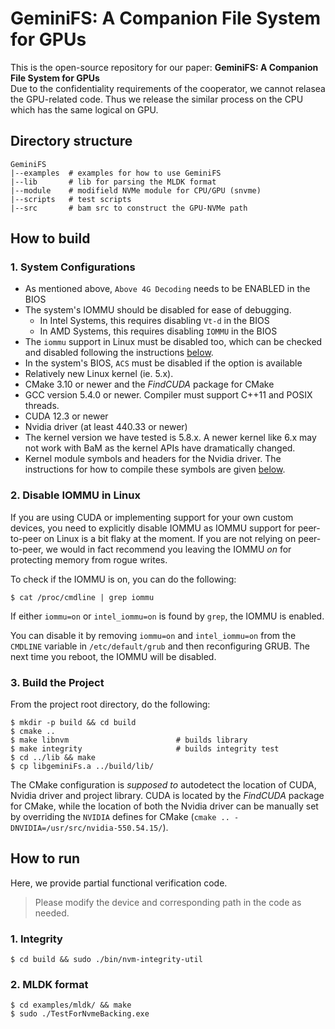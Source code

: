# GeminiFS: A Companion File System for GPUs
This is the open-source repository for our paper: **GeminiFS: A Companion File System for GPUs** \
Due to the confidentiality requirements of the cooperator, we cannot relasea the GPU-related code.
Thus we release the similar process on the CPU which has the same logical on GPU.
##
## Directory structure
```shell
GeminiFS
|--examples  # examples for how to use GeminiFS
|--lib       # lib for parsing the MLDK format
|--module    # modifield NVMe module for CPU/GPU (snvme)
|--scripts   # test scripts
|--src       # bam src to construct the GPU-NVMe path
```
## How to build
### 1. System Configurations ###
* As mentioned above, `Above 4G Decoding` needs to be ENABLED in the BIOS
* The system's IOMMU should be disabled for ease of debugging.
  * In Intel Systems, this requires disabling `Vt-d` in the BIOS
  * In AMD Systems, this requires disabling `IOMMU` in the BIOS
* The `iommu` support in Linux must be disabled too, which can be checked and disabled following the instructions [below](#disable-iommu-in-linux).
* In the system's BIOS, `ACS` must be disabled if the option is available
* Relatively new Linux kernel (ie. 5.x).
* CMake 3.10 or newer and the _FindCUDA_ package for CMake
* GCC version 5.4.0 or newer. Compiler must support C++11 and POSIX threads.
* CUDA 12.3 or newer
* Nvidia driver (at least 440.33 or newer)
* The kernel version we have tested is 5.8.x. A newer kernel like 6.x may not work with BaM as the kernel APIs have dramatically changed. 
* Kernel module symbols and headers for the Nvidia driver. The instructions for how to compile these symbols are given [below](#compiling-nvidia-driver-kernel-symbols).

### 2. Disable IOMMU in Linux ###
If you are using CUDA or implementing support for your own custom devices, 
you need to explicitly disable IOMMU as IOMMU support for peer-to-peer on 
Linux is a bit flaky at the moment. If you are not relying on peer-to-peer,
we would in fact recommend you leaving the IOMMU _on_ for protecting memory 
from rogue writes.

To check if the IOMMU is on, you can do the following:

```
$ cat /proc/cmdline | grep iommu
```

If either `iommu=on` or `intel_iommu=on` is found by `grep`, the IOMMU
is enabled.

You can disable it by removing `iommu=on` and `intel_iommu=on` from the 
`CMDLINE` variable in `/etc/default/grub` and then reconfiguring GRUB.
The next time you reboot, the IOMMU will be disabled.


### 3. Build the Project
From the project root directory, do the following:
```shell
$ mkdir -p build && cd build
$ cmake ..
$ make libnvm                        # builds library 
$ make integrity                     # builds integrity test 
$ cd ../lib && make
$ cp libgeminiFs.a ../build/lib/   
```
The CMake configuration is _supposed to_ autodetect the location of CUDA, 
Nvidia driver and project library. CUDA is located by the _FindCUDA_ package for
CMake, while the location of both the Nvidia driver can be manually
set by overriding the `NVIDIA` defines for CMake 
(`cmake .. -DNVIDIA=/usr/src/nvidia-550.54.15/`).

## How to run
Here, we provide partial functional verification code.
> Please modify the device and corresponding path in the code as needed.
### 1. Integrity
```shell
$ cd build && sudo ./bin/nvm-integrity-util
```
### 2. MLDK format
```shell
$ cd examples/mldk/ && make
$ sudo ./TestForNvmeBacking.exe
```
